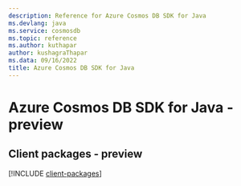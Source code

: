 ```yaml
---
description: Reference for Azure Cosmos DB SDK for Java
ms.devlang: java
ms.service: cosmosdb
ms.topic: reference
ms.author: kuthapar
author: kushagraThapar
ms.data: 09/16/2022
title: Azure Cosmos DB SDK for Java
---
```

# Azure Cosmos DB SDK for Java - preview

## Client packages - preview
[!INCLUDE [client-packages](cosmos-db-client-index.md)]